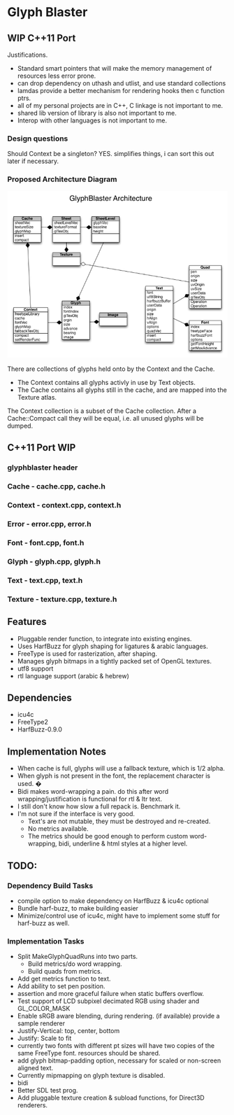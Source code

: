 # Glyph Blaster

## WIP C++11 Port

Justifications.

* Standard smart pointers that will make the memory management of resources less error prone.
* can drop dependency on uthash and utlist, and use standard collections
* lamdas provide a better mechanism for rendering hooks then c function ptrs.
* all of my personal projects are in C++, C linkage is not important to me.
* shared lib version of library is also not important to me.
* Interop with other languages is not important to me.

### Design questions

Should Context be a singleton? YES. simplifies things, i can sort this out later if necessary.

### Proposed Architecture Diagram

![Image](docs/glyphblaster.png)

There are collections of glyphs held onto by the Context and the Cache.
* The Context contains all glyphs activly in use by Text objects.
* The Cache contains all glyphs still in the cache, and are mapped into the Texture atlas.

The Context collection is a subset of the Cache collection.
After a Cache::Compact call they will be equal, i.e. all unused glyphs will be dumped.

## C++11 Port WIP

### glyphblaster header
### Cache - cache.cpp, cache.h
### Context - context.cpp, context.h
### Error - error.cpp, error.h
### Font - font.cpp, font.h
### Glyph - glyph.cpp, glyph.h

### Text - text.cpp, text.h
### Texture - texture.cpp, texture.h

## Features

* Pluggable render function, to integrate into existing engines.
* Uses HarfBuzz for glyph shaping for ligatures & arabic languages.
* FreeType is used for rasterization, after shaping.
* Manages glyph bitmaps in a tightly packed set of OpenGL textures.
* utf8 support
* rtl language support (arabic & hebrew)

## Dependencies

* icu4c
* FreeType2
* HarfBuzz-0.9.0

## Implementation Notes

* When cache is full, glyphs will use a fallback texture, which is 1/2 alpha.
* When glyph is not present in the font, the replacement character is used. �
* Bidi makes word-wrapping a pain.  do this after word wrapping/justification is functional for rtl & ltr text.
* I still don't know how slow a full repack is. Benchmark it.
* I'm not sure if the interface is very good.
  * Text's are not mutable, they must be destroyed and re-created.
  * No metrics available.
  * The metrics should be good enough to perform custom word-wrapping, bidi, underline & html styles
    at a higher level.

## TODO:

### Dependency Build Tasks

* compile option to make dependency on HarfBuzz & icu4c optional
* Bundle harf-buzz, to make building easier
* Minimize/control use of icu4c, might have to implement some stuff for harf-buzz as well.

### Implementation Tasks

* Split MakeGlyphQuadRuns into two parts.
  * Build metrics/do word wrapping.
  * Build quads from metrics.
* Add get metrics function to text.
* Add ability to set pen position.
* assertion and more graceful failure when static buffers overflow.
* Test support of LCD subpixel decimated RGB using shader and GL_COLOR_MASK
* Enable sRGB aware blending, during rendering. (if available) provide a sample renderer
* Justify-Vertical: top, center, bottom
* Justify: Scale to fit
* currently two fonts with different pt sizes will have two copies of the same FreeType font.
  resources should be shared.
* add glyph bitmap-padding option, necessary for scaled or non-screen aligned text.
* Currently mipmapping on glyph texture is disabled.
* bidi
* Better SDL test prog.
* Add pluggable texture creation & subload functions, for Direct3D renderers.


